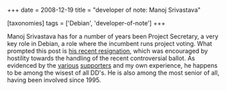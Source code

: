 +++
date = 2008-12-19
title = "developer of note: Manoj Srivastava"

[taxonomies]
tags = ['Debian', 'developer-of-note']
+++

Manoj Srivastava has for a number of years been Project Secretary, a
very key role in Debian, a role where the incumbent runs project voting.
What prompted this post is [his recent resignation], which was
encouraged by hostility towards the handling of the recent controversial
ballot. As evidenced by the [various][] [supporters] and my own
experience, he happens to be among the wisest of all DD\'s. He is also
among the most senior of all, having been involved since 1995.

  [his recent resignation]: http://lists.debian.org/debian-vote/2008/12/msg00275.html
  [various]: http://lists.debian.org/debian-vote/2008/12/msg00285.html
  [supporters]: http://lists.debian.org/debian-vote/2008/12/msg00292.html
